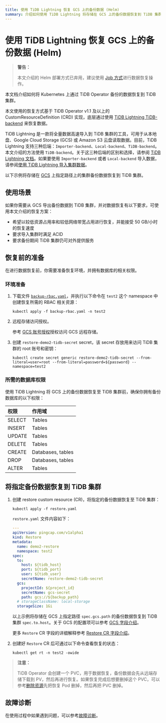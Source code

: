 ```yaml
---
title: 使用 TiDB Lightning 恢复 GCS 上的备份数据 (Helm)
summary: 介绍如何使用 TiDB Lightning 将存储在 GCS 上的备份数据恢复到 TiDB 集群。
---
```


# 使用 TiDB Lightning 恢复 GCS 上的备份数据 (Helm)

> **警告：**
>
> 本文介绍的 Helm 部署方式已弃用，建议使用 [Job 方式](restore-from-gcs-using-job.md)进行数据恢复操作。

本文档介绍如何将 Kubernetes 上通过 TiDB Operator 备份的数据恢复到 TiDB 集群。

本文使用的恢复方式基于 TiDB Operator v1.1 及以上的 CustomResourceDefinition (CRD) 实现，底层通过使用 [TiDB Lightning TiDB-backend](https://docs.pingcap.com/zh/tidb/stable/tidb-lightning-backends#tidb-lightning-tidb-backend) 来恢复数据。

TiDB Lightning 是一款将全量数据高速导入到 TiDB 集群的工具，可用于从本地盘、Google Cloud Storage (GCS) 或 Amazon S3 云盘读取数据。目前，TiDB Lightning 支持三种后端：`Importer-backend`、`Local-backend`、`TiDB-backend`。本文介绍的方法使用 `TiDB-backend`。关于这三种后端的区别和选择，请参阅 [TiDB Lightning 文档](https://docs.pingcap.com/zh/tidb/stable/tidb-lightning-backends)。如果要使用 `Importer-backend` 或者 `Local-backend` 导入数据，请参阅[使用 TiDB Lightning 导入集群数据](restore-data-using-tidb-lightning.md)。

以下示例将存储在 [GCS](https://cloud.google.com/storage/docs/) 上指定路径上的集群备份数据恢复到 TiDB 集群。

## 使用场景

如果你需要从 GCS 导出备份数据到 TiDB 集群，并对数据恢复有以下要求，可使用本文介绍的恢复方案：

- 希望以较低资源占用率和较低网络带宽占用进行恢复，并能接受 50 GB/小时的恢复速度
- 要求导入集群时满足 ACID
- 要求备份期间 TiDB 集群仍可对外提供服务

## 恢复前的准备

在进行数据恢复前，你需要准备恢复环境，并拥有数据库的相关权限。

### 环境准备

1. 下载文件 [`backup-rbac.yaml`](<https://github.com/pingcap/tidb-operator/blob/v1.6.3/manifests/backup/backup-rbac.yaml>)，并执行以下命令在 `test2` 这个 namespace 中创建恢复所需的 RBAC 相关资源：

    
    ```shell
    kubectl apply -f backup-rbac.yaml -n test2
    ```

2. 远程存储访问授权。

    参考 [GCS 账号授权](grant-permissions-to-remote-storage.md#gcs-账号授权)授权访问 GCS 远程存储。

3. 创建 `restore-demo2-tidb-secret` secret，该 secret 存放用来访问 TiDB 集群的 root 账号和密钥：

    
    ```shell
    kubectl create secret generic restore-demo2-tidb-secret --from-literal=user=root --from-literal=password=${password} --namespace=test2
    ```

### 所需的数据库权限

使用 TiDB Lightning 将 GCS 上的备份数据恢复至 TiDB 集群前，确保你拥有备份数据库的以下权限：

| 权限 | 作用域 |
|:----|:------|
| SELECT | Tables |
| INSERT | Tables |
| UPDATE | Tables |
| DELETE | Tables |
| CREATE | Databases, tables |
| DROP | Databases, tables |
| ALTER | Tables |

## 将指定备份数据恢复到 TiDB 集群

1. 创建 restore custom resource (CR)，将指定的备份数据恢复至 TiDB 集群：

    
    ```shell
    kubectl apply -f restore.yaml
    ```

    `restore.yaml` 文件内容如下：

    ```yaml
    ---
    apiVersion: pingcap.com/v1alpha1
    kind: Restore
    metadata:
      name: demo2-restore
      namespace: test2
    spec:
      to:
        host: ${tidb_host}
        port: ${tidb_port}
        user: ${tidb_user}
        secretName: restore-demo2-tidb-secret
      gcs:
        projectId: ${project_id}
        secretName: gcs-secret
        path: gcs://${backup_path}
      # storageClassName: local-storage
      storageSize: 1Gi
    ```

    以上示例将存储在 GCS 上指定路径 `spec.gcs.path` 的备份数据恢复到 TiDB 集群 `spec.to.host`。关于 GCS 的配置项可以参考 [GCS 字段介绍](backup-restore-cr.md#gcs-存储字段介绍)。

    更多 `Restore` CR 字段的详细解释参考 [Restore CR 字段介绍](backup-restore-cr.md#restore-cr-字段介绍)。

2. 创建好 `Restore` CR 后可通过以下命令查看恢复的状态：

    
     ```shell
     kubectl get rt -n test2 -owide
     ```

> **注意：**
>
> TiDB Operator 会创建一个 PVC，用于数据恢复，备份数据会先从远端存储下载到 PV，然后再进行恢复。如果恢复完成后想要删掉这个 PVC，可以参考[删除资源](cheat-sheet.md#删除资源)先把恢复 Pod 删掉，然后再把 PVC 删掉。

## 故障诊断

在使用过程中如果遇到问题，可以参考[故障诊断](deploy-failures.md)。
